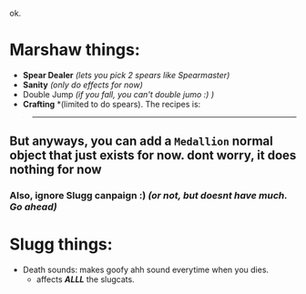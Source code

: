 ok.
# Marshaw things:
- **Spear Dealer** *(lets you pick 2 spears like Spearmaster)*
- **Sanity** *(only do effects for now)*
- Double Jump *(if you fall, you can't double jumo :) )*
- **Crafting** *(limited to do spears). The recipes is:
>  ** **
## But anyways, you can add a ``Medallion`` normal object that just exists for now. dont worry, it does nothing for now
### Also, ignore Slugg canpaign :) *(or not, but doesnt have much. Go ahead)*
# Slugg things:
- Death sounds: makes goofy ahh sound everytime when you dies.
  - affects ***ALLL*** the slugcats.
